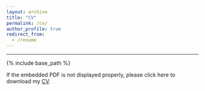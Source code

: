 ```yaml
---
layout: archive
title: "CV"
permalink: /cv/
author_profile: true
redirect_from:
  - /resume
---
```


****

{% include base_path %}

If the embedded PDF is not displayed properly, please click here to download my [CV](https://jingyanguo.com/files/Jingyan_Guo_CV_July_22_2024.pdf).

<center>
  <object data=
"https://jingyanguo.com/files/Jingyan_Guo_CV_July_22_2024.pdf#navpanes=0" width="700" height="600">
  </object>
</center>